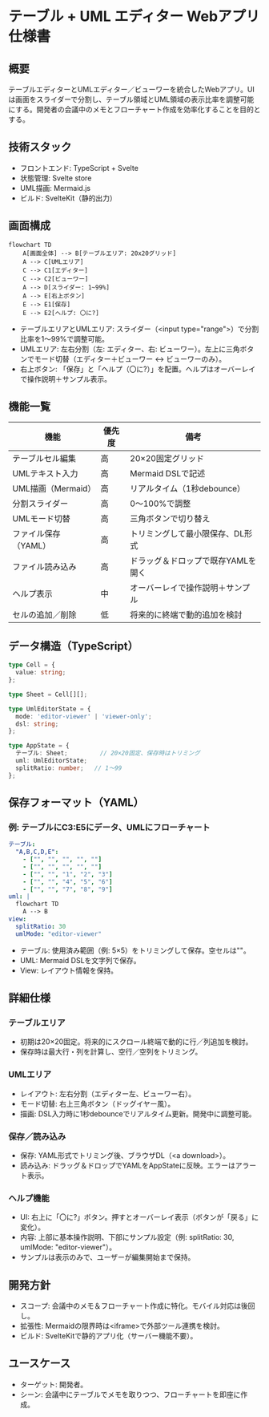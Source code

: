 # テーブル + UML エディター Webアプリ仕様書

## 概要

テーブルエディターとUMLエディター／ビューワーを統合したWebアプリ。UIは画面をスライダーで分割し、テーブル領域とUML領域の表示比率を調整可能にする。開発者の会議中のメモとフローチャート作成を効率化することを目的とする。

## 技術スタック

- フロントエンド: TypeScript + Svelte
- 状態管理: Svelte store
- UML描画: Mermaid.js
- ビルド: SvelteKit（静的出力）

## 画面構成

```mermaid
flowchart TD
    A[画面全体] --> B[テーブルエリア: 20x20グリッド]
    A --> C[UMLエリア]
    C --> C1[エディター]
    C --> C2[ビューワー]
    A --> D[スライダー: 1~99%]
    A --> E[右上ボタン]
    E --> E1[保存]
    E --> E2[ヘルプ: 〇に?]
```

- テーブルエリアとUMLエリア: スライダー（\<input type="range">）で分割比率を1〜99%で調整可能。
- UMLエリア: 左右分割（左: エディター、右: ビューワー）。左上に三角ボタンでモード切替（エディター＋ビューワー ↔ ビューワーのみ）。
- 右上ボタン: 「保存」と「ヘルプ（〇に?）」を配置。ヘルプはオーバーレイで操作説明＋サンプル表示。

## 機能一覧

|機能|優先度|備考|
|---|---|---|
|テーブルセル編集|高|20×20固定グリッド|
|UMLテキスト入力|高|Mermaid DSLで記述|
|UML描画（Mermaid）|高|リアルタイム（1秒debounce）|
|分割スライダー|高|0〜100%で調整|
|UMLモード切替|高|三角ボタンで切り替え|
|ファイル保存（YAML）|高|トリミングして最小限保存、DL形式|
|ファイル読み込み|高|ドラッグ＆ドロップで既存YAMLを開く|
|ヘルプ表示|中|オーバーレイで操作説明＋サンプル|
|セルの追加／削除|低|将来的に終端で動的追加を検討|

## データ構造（TypeScript）

```ts
type Cell = {
  value: string;
};

type Sheet = Cell[][];

type UmlEditorState = {
  mode: 'editor-viewer' | 'viewer-only';
  dsl: string;
};

type AppState = {
  テーブル: Sheet;         // 20×20固定、保存時はトリミング
  uml: UmlEditorState;
  splitRatio: number;   // 1〜99
};
```

## 保存フォーマット（YAML）

### 例: テーブルにC3:E5にデータ、UMLにフローチャート

```yaml
テーブル:
  "A,B,C,D,E":
    - ["", "", "", "", ""]
    - ["", "", "", "", ""]
    - ["", "", "1", "2", "3"]
    - ["", "", "4", "5", "6"]
    - ["", "", "7", "8", "9"]
uml: |
  flowchart TD
    A --> B
view:
  splitRatio: 30
  umlMode: "editor-viewer"
```

- テーブル: 使用済み範囲（例: 5×5）をトリミングして保存。空セルは""。
- UML: Mermaid DSLを文字列で保存。
- View: レイアウト情報を保持。

## 詳細仕様

### テーブルエリア

- 初期は20×20固定。将来的にスクロール終端で動的に行／列追加を検討。
- 保存時は最大行・列を計算し、空行／空列をトリミング。

### UMLエリア

- レイアウト: 左右分割（エディター左、ビューワー右）。
- モード切替: 右上三角ボタン（ドッグイヤー風）。
- 描画: DSL入力時に1秒debounceでリアルタイム更新。開発中に調整可能。

### 保存／読み込み

- 保存: YAML形式でトリミング後、ブラウザDL（\<a download>）。
- 読み込み: ドラッグ＆ドロップでYAMLをAppStateに反映。エラーはアラート表示。

### ヘルプ機能

- UI: 右上に「〇に?」ボタン。押すとオーバーレイ表示（ボタンが「戻る」に変化）。
- 内容: 上部に基本操作説明、下部にサンプル設定（例: splitRatio: 30, umlMode: "editor-viewer"）。
- サンプルは表示のみで、ユーザーが編集開始まで保持。

## 開発方針

- スコープ: 会議中のメモ＆フローチャート作成に特化。モバイル対応は後回し。
- 拡張性: Mermaidの限界時は\<iframe>で外部ツール連携を検討。
- ビルド: SvelteKitで静的アプリ化（サーバー機能不要）。

## ユースケース

- ターゲット: 開発者。
- シーン: 会議中にテーブルでメモを取りつつ、フローチャートを即座に作成。
